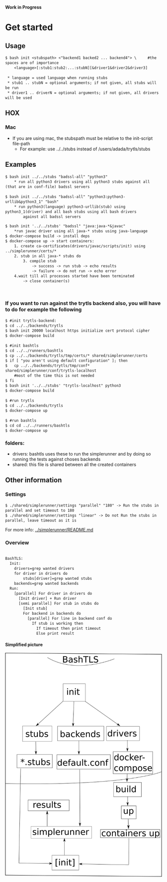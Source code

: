 **Work in Progress**

# Get started

## Usage
```
$ bash init <stubspath> <"backend1 backed2 ... backend4"> \ 	#the spaces are of importance
	<language>[:stub1:stub2:...:stubN][&driver1&driver2&driver3]

 * language = used language when running stubs
 * stub1 .. stubN = optional arguments; if not given, all stubs will be run
 * driver1 .. driverN = optional arguments; if not given, all drivers will be used
```

## HOX

### Mac
 * If you are using mac, the stubspath must be relative to the init-script file-path
   * For example: use ../../stubs instead of /users/adada/trytls/stubs

## Examples

```
$ bash init ../../stubs "badssl-all" "python3"
	* run all python3 drivers using all python3 stubs against all (that are in conf-file) badssl servers

$ bash init ../../stubs "badssl-all" "python3:python3-urllib&python3_1" "bash"
	* run python3(language) python3-urllib(stub) using python3_1(driver) and all bash stubs using all bash drivers
 		against all badssl servers

```
```
$ bash init '../../stubs' "badssl" "java:java-*&javac"
	*run javac driver using all java-* stubs using java-language
$ docker-compose build -> install deps
$ docker-compose up -> start containers:
	1. create ca-certificates(drivers/javac/scripts/init) using ../simplerunner/certs/*
	2. stub in all java-* stubs do
		3. compile stub
			-> success -> run stub -> echo results
			-> failure -> do not run -> echo error
	4.wait till all processes started have been terminated
		-> close container(s)



```
### If you want to run against the trytls backend also, you will have to do for example the following

```
$ #init trytls-backend:
$ cd ../../backends/trytls
$ bash init 20000 localhost https initialize cert protocol cipher
$ docker-compose build

$ #init bashtls
$ cd ../../runners/bashtls
$ cp ../../backends/trytls/tmp/certs/* shared/simplerunner/certs
$ if [ "you aren't using default configuration" ]; then
$ 	cp ../../backends/trytls/tmp/conf* shared/simplerunner/conf/trytls-localhost
	#most of the time this is not needed
$ fi
$ bash init '../../stubs' "trytls-localhost" python3
$ docker-compose build

$ #run trytls
$ cd ../../backends/trytls
$ docker-compose up

$ #run bashtls
$ cd cd ../../runners/bashtls
$ docker-compose up

```

### folders:

 * drivers: bashtls uses these to run the simplerunner and by doing so running the tests against choses backends
 * shared: this file is shared between all the created containers

## Other information

### Settings
```
$ ./shared/simplerunner/settings "parallel" "180" -> Run the stubs in parallel and set timeout to 180
$ ./shared/simplerunner/settings "linear" -> Do not Run the stubs in parallel, leave timeout as it is
```
For more info: [../simplerunner/README.md](https://github.com/ouspg/trytls/blob/bashtls-update/runners/bashtls/shared/simplerunner/README.md)

### Overview

```

BashTLS:
  Init:
    drivers=grep wanted drivers
    for driver in drivers do
    	stubs[driver]=grep wanted stubs
    backends=grep wanted backends
  Run:
    [parallel] For driver in drivers do
      [Init driver] + Run driver
      [semi parallel] For stub in stubs do
        [Init stub]
        For backend in backends do
          [parallel] For line in backend conf do 
            If stub is working then
              If timeout then print timeout
              Else print result

```


#### Simplified picture

![bashtls](data/bashtls.png)

